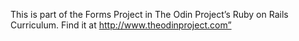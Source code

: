 This is part of the Forms Project in The Odin Project’s Ruby on Rails Curriculum. Find it at http://www.theodinproject.com”
